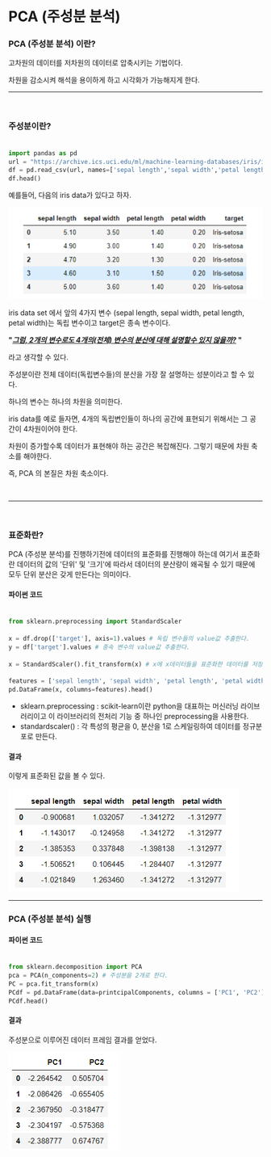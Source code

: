# PCA (주성분 분석)



### PCA (주성분 분석) 이란?

고차원의 데이터를 저차원의 데이터로 압축시키는 기법이다.

차원을 감소시켜 해석을 용이하게 하고 시각화가 가능해지게 한다.
<br/>

------

<br/>

### 주성분이란?



```python

import pandas as pd
url = "https://archive.ics.uci.edu/ml/machine-learning-databases/iris/iris.data"
df = pd.read_csv(url, names=['sepal length','sepal width','petal length','petal width','target'])
df.head()

```

예를들어, 다음의 iris data가 있다고 하자.



<img src="PCA.assets/iris.png" alt="iris" style="zoom: 80%;" />



iris data set 에서 앞의 4가지 변수 (sepal length, sepal width, petal length, petal width)는 독립 변수이고 target은 종속 변수이다.

  

**"*<u>그럼, 2개의 변수로도 4개의(전체) 변수의 분산에 대해 설명할수 있지 않을까?</u>*  "**



라고 생각할 수 있다.

주성분이란 전체 데이터(독립변수들)의 분산을 가장 잘 설명하는 성분이라고 할 수 있다. 

하나의 변수는 하나의 차원을 의미한다. 

iris data를 예로 들자면,  4개의 독립변인들이 하나의 공간에 표현되기 위해서는 그 공간이 4차원이어야 한다. 

차원이 증가할수록 데이터가 표현해야 하는 공간은 복잡해진다.  그렇기 때문에 차원 축소를 해야한다. 

즉, PCA 의 본질은 차원 축소이다.


<br/>


------


<br/>


### 표준화란?

PCA (주성분 분석)를 진행하기전에 데이터의 표준화를 진행해야 하는데 여기서 표준화란 데이터의 값의 '단위' 및 '크기'에 따라서 데이터의 분산량이 왜곡될 수 있기 때문에 모두 단위 분산은 갖게 만든다는 의미이다.



#### 파이썬 코드

```python

from sklearn.preprocessing import StandardScaler  

x = df.drop(['target'], axis=1).values # 독립 변수들의 value값 추출한다.
y = df['target'].values # 종속 변수의 value값 추출한다.

x = StandardScaler().fit_transform(x) # x에 x데이터들을 표준화한 데이터를 저장한다.

features = ['sepal length', 'sepal width', 'petal length', 'petal width']
pd.DataFrame(x, columns=features).head()


```



-  sklearn.preprocessing : scikit-learn이란 python을 대표하는 머신러닝 라이브러리이고 이 라이브러리의 전처리 기능 중 하나인 preprocessing을 사용한다. 
- standardscaler() : 각 특성의 평균을 0, 분산을 1로 스케일링하여 데이터를 정규분포로 만든다.



#### 결과

이렇게 표준화된 값을 볼 수 있다.

![표준화](PCA.assets/표준화.png)



------



### PCA (주성분 분석) 실행



#### 파이썬 코드

```python

from sklearn.decomposition import PCA 
pca = PCA(n_components=2) # 주성분을 2개로 한다.
PC = pca.fit_transform(x) 
PCdf = pd.DataFrame(data=printcipalComponents, columns = ['PC1', 'PC2'])
PCdf.head()

```



#### 결과

주성분으로 이루어진 데이터 프레임 결과를 얻었다.

![결과](PCA.assets/결과.png)





